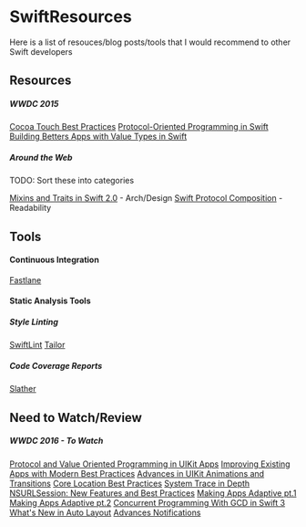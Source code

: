# SwiftResources

Here is a list of resouces/blog posts/tools that I would recommend to other Swift developers

## Resources

##### WWDC 2015

[Cocoa Touch Best Practices](https://developer.apple.com/videos/play/wwdc2015/231/)
[Protocol-Oriented Programming in Swift](https://developer.apple.com/videos/play/wwdc2015/408/)
[Building Betters Apps with Value Types in Swift](https://developer.apple.com/videos/play/wwdc2015/414/)

##### Around the Web

TODO: Sort these into categories

[Mixins and Traits in Swift 2.0](http://matthijshollemans.com/2015/07/22/mixins-and-traits-in-swift-2/) - Arch/Design
[Swift Protocol Composition](https://www.natashatherobot.com/swift-protocol-composition/) - Readability


## Tools

#### Continuous Integration

[Fastlane](https://fastlane.tools)

#### Static Analysis Tools

##### Style Linting
[SwiftLint](https://github.com/realm/SwiftLint)
[Tailor](https://tailor.sh)

##### Code Coverage Reports
[Slather](https://github.com/SlatherOrg/slather)



## Need to Watch/Review

##### WWDC 2016 - To Watch

[Protocol and Value Oriented Programming in UIKit Apps](https://developer.apple.com/videos/play/wwdc2016/419/)
[Improving Existing Apps with Modern Best Practices](https://developer.apple.com/videos/play/wwdc2016/213/)
[Advances in UIKit Animations and Transitions](https://developer.apple.com/videos/play/wwdc2016/216/)
[Core Location Best Practices](https://developer.apple.com/videos/play/wwdc2016/716/)
[System Trace in Depth](https://developer.apple.com/videos/play/wwdc2016/411/)
[NSURLSession: New Features and Best Practices](https://developer.apple.com/videos/play/wwdc2016/711/)
[Making Apps Adaptive pt.1](https://developer.apple.com/videos/play/wwdc2016/222/)
[Making Apps Adaptive pt.2](https://developer.apple.com/videos/play/wwdc2016/233/)
[Concurrent Programming With GCD in Swift 3](https://developer.apple.com/videos/play/wwdc2016/720/)
[What's New in Auto Layout](https://developer.apple.com/videos/play/wwdc2016/236/)
[Advances Notifications](https://developer.apple.com/videos/play/wwdc2016/708/)
